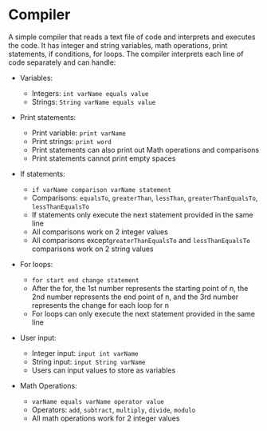 # Compiler

A simple compiler that reads a text file of code and interprets and executes the code. 
It has integer and string variables, math operations, print statements, if conditions, for loops. 
The compiler interprets each line of code separately and can handle:


- Variables:
    - Integers: `int varName equals value`
    - Strings: `String varName equals value`

- Print statements:
    - Print variable: `print varName`
    - Print strings: `print word`
    - Print statements can also print out Math operations and comparisons
    - Print statements cannot print empty spaces

- If statements:
    - `if varName comparison varName statement`
    - Comparisons: `equalsTo`, `greaterThan`, `lessThan`, `greaterThanEqualsTo`, `lessThanEqualsTo`
    - If statements only execute the next statement provided in the same line
    - All comparisons work on 2 integer values
    - All comparisons except`greaterThanEqualsTo` and `lessThanEqualsTo` comparisons work on 2 string values

- For loops:
    - `for start end change statement`
    - After the for, the 1st number represents the starting point of n, the 2nd number represents the end point of n, and the 3rd number represents the change for each loop for n
    - For loops can only execute the next statement provided in the same line

- User input:
    - Integer input: `input int varName`
    - String input: `input String varName`
    - Users can input values to store as variables

- Math Operations:
    - `varName equals varName operator value`
    - Operators: `add`, `subtract`, `multiply`, `divide`, `modulo`
    - All math operations work for 2 integer values
